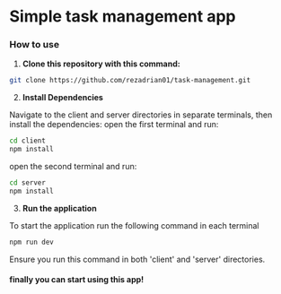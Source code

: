 # Simple task management app #

### How to use ###
1. **Clone this repository with this command:**
  ```bash
  git clone https://github.com/rezadrian01/task-management.git
  ```

2. **Install Dependencies**

  Navigate to the client and server directories in separate terminals, then install the dependencies:
  open the first terminal and run:
  ```bash
  cd client
  npm install
  ```
  open the second terminal and run:
  ```bash
  cd server
  npm install
  ```
3. **Run the application**
   
  To start the application run the following command in each terminal
  ```bash
  npm run dev
  ```
  Ensure you run this command in both 'client' and 'server' directories.

#### finally you can start using this app! ####

